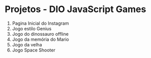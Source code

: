 # Projetos - DIO JavaScript Games

1.  Pagina Inicial do Instagram 
1.  Jogo estilo Genius
1.  Jogo do dinossauro offline
1.  Jogo da memória do Mario
1.  Jogo da velha
1.  Jogo Space Shooter 
